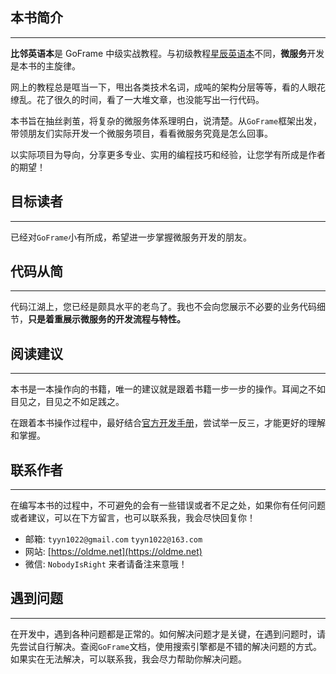 ## 本书简介
---
**比邻英语本**是 GoFrame 中级实战教程。与初级教程[星辰英语本](https://goframe.org/course/starbook)不同，**微服务**开发是本书的主旋律。

网上的教程总是哐当一下，甩出各类技术名词，成吨的架构分层等等，看的人眼花缭乱。花了很久的时间，看了一大堆文章，也没能写出一行代码。

本书旨在抽丝剥茧，将复杂的微服务体系理明白，说清楚。从`GoFrame`框架出发，带领朋友们实际开发一个微服务项目，看看微服务究竟是怎么回事。

以实际项目为导向，分享更多专业、实用的编程技巧和经验，让您学有所成是作者的期望！

## 目标读者
---
已经对`GoFrame`小有所成，希望进一步掌握微服务开发的朋友。

## 代码从简
---
代码江湖上，您已经是颇具水平的老鸟了。我也不会向您展示不必要的业务代码细节，**只是着重展示微服务的开发流程与特性。**

## 阅读建议
---
本书是一本操作向的书籍，唯一的建议就是跟着书籍一步一步的操作。耳闻之不如目见之，目见之不如足践之。

在跟着本书操作过程中，最好结合[官方开发手册](https://goframe.org/docs/design)，尝试举一反三，才能更好的理解和掌握。

## 联系作者
---
在编写本书的过程中，不可避免的会有一些错误或者不足之处，如果你有任何问题或者建议，可以在下方留言，也可以联系我，我会尽快回复你！
- 邮箱: `tyyn1022@gmail.com` `tyyn1022@163.com`
- 网站: [https://oldme.net](https://oldme.net)
- 微信: `NobodyIsRight` 来者请备注来意哦！

## 遇到问题
---
在开发中，遇到各种问题都是正常的。如何解决问题才是关键，在遇到问题时，请先尝试自行解决。查阅`GoFrame`文档，使用搜索引擎都是不错的解决问题的方式。如果实在无法解决，可以联系我，我会尽力帮助你解决问题。
